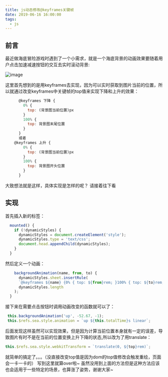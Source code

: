 ```yaml
---
title: js动态修改@keyframes关键帧
date: 2019-06-16 16:00:00
tags:
  - js
---
```


## 前言

最近做海底冒险游戏时遇到了一个小需求，就是一个海底背景的动画效果要随着用户点击加速减速按钮的交互去实时滚动背景:
<!-- more -->
![image](https://upload.ouliu.net/i/201906161719363telg.gif)

这里首先想到的是用keyframes去实现，因为可以实时获取到图片当前的位置，所以就通过改变keyframes中关键帧的top值来实现下降和上升的效果：
```javascript
      @keyframes 下降 {
        0% {
          top: (背景图当前位置)px
        }
        100% {
          top: 背景图末尾位置
        }
      }
      或者
    @keyframes 上升 {
        0% {
          top: (背景图当前位置)px
        }
        100% {
          top: 背景图开头位置
        }
      }
```
大致想法就是这样，具体实现是怎样的呢？ 请接着往下看


## 实现

首先插入新的标签：
```javascript
  mounted() {
    if (!dynamicStyles) {
      dynamicStyles = document.createElement('style');
      dynamicStyles.type = 'text/css';
      document.head.appendChild(dynamicStyles);
    }
  }
```
然后定义一个动画：
```javascript
    backgroundAnimation(name, from, to) { 
      dynamicStyles.sheet.insertRule(
      `@keyframes ${name} {0% { top: ${from}rem; }100% { top: ${to}rem; }`,
      dynamicStyles.length
    );
  }

```
接下来在需要点击按钮时调用动画改变的函数就可以了：
```javascript
 this.backgroundAnimation('up', -52.67, -1);
 this.$refs.sea.style.animation = `up ${this.totalTime}s linear`;
```
后面发现这样虽然可以实现效果，但是因为计算当前位置本身就有一定的误差，导致图片有时不是在当前的位置变换上升下降的状态,所以改为了用translate：
```javascript
this.$refs.sea.style.webkitTransform = `translate(0, ${top}rem)`;
```
就简单的搞定了。。。（没直接改变top值是因为dom的top值修改会触发重绘，页面会一卡一卡的）
写到这里就算over啦~ 虽然没用到上面的方法但是这种方法应该也会适用于一些特定的场景，也算涨了姿势，谢谢大家~